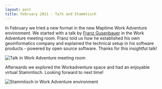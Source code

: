 ```yaml
---
layout: post
title: February 2021 - Talk and Stammtisch
---
```


In February we tried a new format in the new Maptime Work Adventure environment. We started with a talk by [Franz Gusenbauer](https://www.igutech.at) in the Work Adventure meeting room. Franz told us how he established his own geoinformatics company and explained the technical setup in his software products - powered by open source software. Thanks for this insightful talk!

![Talk in Work Adventure meeting room]({{site.baseurl}}/img/2021-02-18_talk.png)

Afterwards we explored the Workadventure space and had an enjoyable virtual Stammtisch. Looking forward to next time!

![Stammtisch in Work Adventure environment]({{site.baseurl}}/2021-02-18_stammtisch.png)
